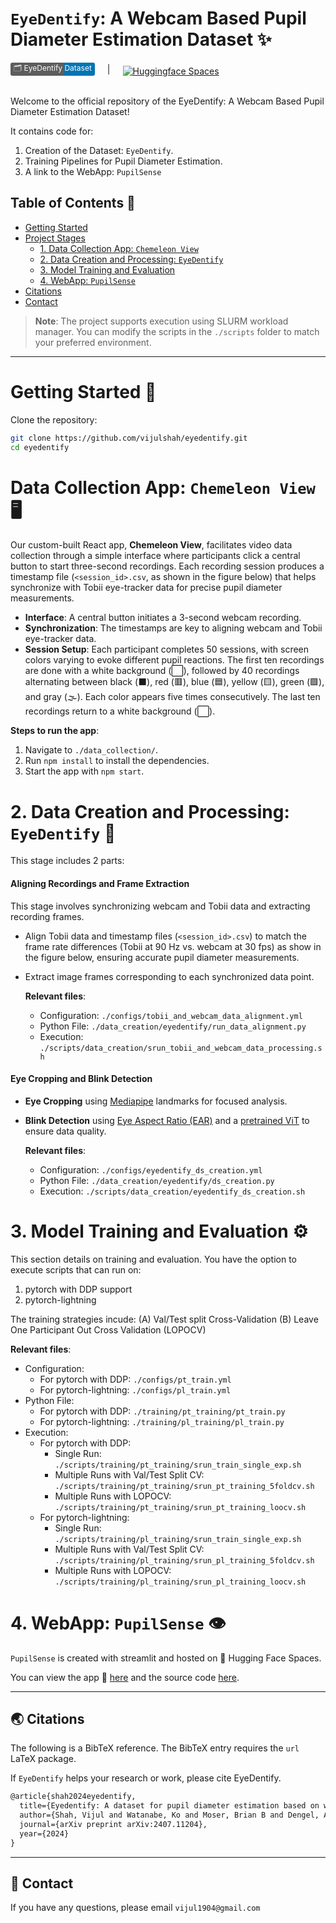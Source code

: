# `EyeDentify`: A Webcam Based Pupil Diameter Estimation Dataset ✨

<div style="display: flex; align-items: center; gap: 20px;">
    <a href="https://drive.google.com/drive/folders/1okaTISq6ic02cRT8P5x4ojAp2YiNQInp?usp=drive_link" style="text-decoration: none; background: linear-gradient(to right, #5D5D5D 64%, #0274B4 46%); padding-left: 5px; padding-right: 5px; border-radius: 3px;">
    <span style="font-size: 12px; color: white;">🗂️ EyeDentify Dataset</span>
</a>
    |
    <a href="https://huggingface.co/spaces/vijulshah/pupilsense">
        <img src="https://img.shields.io/badge/%F0%9F%A4%97%20Hugging%20Face-Spaces-blue" alt="Huggingface Spaces" style="margin-top: 5px;">
    </a>
</div>

<br>

Welcome to the official repository of the EyeDentify: A Webcam Based Pupil Diameter Estimation Dataset! 

It contains code for:
1) Creation of the Dataset: `EyeDentify`.
2) Training Pipelines for Pupil Diameter Estimation.
3) A link to the WebApp: `PupilSense`

## Table of Contents 📒 
- [Getting Started](#getting-started)
- [Project Stages](#project-stages)
  - [1. Data Collection App: `Chemeleon View`](#1-data-collection)
  - [2. Data Creation and Processing: `EyeDentify`](#2-data-creation-and-processing)
  - [3. Model Training and Evaluation](#3-model-training-and-evaluation)
  - [4. WebApp: `PupilSense`](#4-webapp)
- [Citations](#🌏-citations)
- [Contact](#📧-contact)

> **Note**: The project supports execution using SLURM workload manager. You can modify the scripts in the `./scripts` folder to match your preferred environment.

---

# Getting Started 🚀
Clone the repository:
```bash
git clone https://github.com/vijulshah/eyedentify.git
cd eyedentify
```

# Data Collection App: `Chemeleon View` 🖥️

Our custom-built React app, **Chemeleon View**, facilitates video data collection through a simple interface where participants click a central button to start three-second recordings. Each recording session produces a timestamp file (`<session_id>.csv`, as shown in the figure below) that helps synchronize with Tobii eye-tracker data for precise pupil diameter measurements.

- **Interface**: A central button initiates a 3-second webcam recording.
- **Synchronization**: The timestamps are key to aligning webcam and Tobii eye-tracker data.
- **Session Setup**: Each participant completes 50 sessions, with screen colors varying to evoke different pupil reactions. The first ten recordings are done with a white background (⬜), followed by 40 recordings alternating between black (⬛), red (🟥), blue (🟦), yellow (🟨), green (🟩), and gray (🌫️). Each color appears five times consecutively. The last ten recordings return to a white background (⬜).

**Steps to run the app**:
1. Navigate to `./data_collection/`.
2. Run `npm install` to install the dependencies.
3. Start the app with `npm start`.

# 2. Data Creation and Processing: `EyeDentify` 👀

This stage includes 2 parts:

#### Aligning Recordings and Frame Extraction

This stage involves synchronizing webcam and Tobii data and extracting recording frames.

- Align Tobii data and timestamp files (`<session_id>.csv`) to match the frame rate differences (Tobii at 90 Hz vs. webcam at 30 fps) as show in the figure below, ensuring accurate pupil diameter measurements.
- Extract image frames corresponding to each synchronized data point.

    **Relevant files**:
    - Configuration: `./configs/tobii_and_webcam_data_alignment.yml`
    - Python File: `./data_creation/eyedentify/run_data_alignment.py`
    - Execution: `./scripts/data_creation/srun_tobii_and_webcam_data_processing.sh`

#### Eye Cropping and Blink Detection

- **Eye Cropping** using [Mediapipe](https://github.com/google-ai-edge/mediapipe/blob/master/docs/solutions/face_mesh.md) landmarks for focused analysis.
- **Blink Detection** using [Eye Aspect Ratio (EAR)](https://medium.com/analytics-vidhya/eye-aspect-ratio-ear-and-drowsiness-detector-using-dlib-a0b2c292d706) and a [pretrained ViT](https://huggingface.co/dima806/closed_eyes_image_detection) to ensure data quality.

    **Relevant files**:
    - Configuration: `./configs/eyedentify_ds_creation.yml`
    - Python File: `./data_creation/eyedentify/ds_creation.py`
    - Execution: `./scripts/data_creation/eyedentify_ds_creation.sh`

# 3. Model Training and Evaluation ⚙️

This section details on training and evaluation. You have the option to execute scripts that can run on:
1) pytorch with DDP support 
2) pytorch-lightning 

The training strategies incude:
(A) Val/Test split Cross-Validation
(B) Leave One Participant Out Cross Validation (LOPOCV)

**Relevant files**:
- Configuration:
    - For pytorch with DDP: `./configs/pt_train.yml`
    - For pytorch-lightning: `./configs/pl_train.yml`
- Python File: 
    - For pytorch with DDP: `./training/pt_training/pt_train.py`
    - For pytorch-lightning: `./training/pl_training/pl_train.py` 
- Execution:
    - For pytorch with DDP: 
        - Single Run: `./scripts/training/pt_training/srun_train_single_exp.sh`
        - Multiple Runs with Val/Test Split CV: `./scripts/training/pt_training/srun_pt_training_5foldcv.sh`
        - Multiple Runs with LOPOCV: `./scripts/training/pt_training/srun_pt_training_loocv.sh`
    - For pytorch-lightning: 
        - Single Run: `./scripts/training/pl_training/srun_train_single_exp.sh`
        - Multiple Runs with Val/Test Split CV: `./scripts/training/pl_training/srun_pl_training_5foldcv.sh`
        - Multiple Runs with LOPOCV: `./scripts/training/pl_training/srun_pl_training_loocv.sh` 

# 4. WebApp: `PupilSense` 👁️

`PupilSense` is created with streamlit and hosted on 🤗 Hugging Face Spaces. 

You can view the app 🤗 [here](https://huggingface.co/spaces/vijulshah/eyedentify) and the source code [here](https://huggingface.co/spaces/vijulshah/eyedentify/tree/main).

--- 

## 🌏 Citations

The following is a BibTeX reference. The BibTeX entry requires the `url` LaTeX package.

If `EyeDentify` helps your research or work, please cite EyeDentify.
``` latex
@article{shah2024eyedentify,
  title={Eyedentify: A dataset for pupil diameter estimation based on webcam images},
  author={Shah, Vijul and Watanabe, Ko and Moser, Brian B and Dengel, Andreas},
  journal={arXiv preprint arXiv:2407.11204},
  year={2024}
}
```

---
## 📧 Contact

If you have any questions, please email `vijul1904@gmail.com`